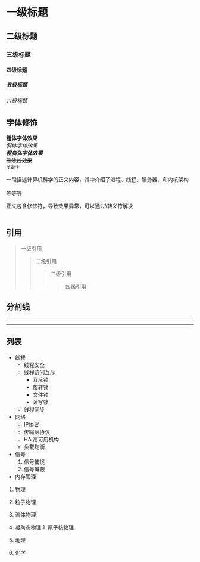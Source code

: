 # 一级标题
## 二级标题
### 三级标题
#### 四级标题
##### 五级标题
###### 六级标题

## 字体修饰
**粗体字体效果**<br>
*斜体字体效果*<br>
***粗斜体字体效果***<br>
~~删除线效果~~<br>
`关键字`<br>

一段描述计算机科学的正文内容，其中介绍了进程、线程、服务器、和内核架构<br><br>
等等等<br>

正文包含修饰符，导致效果异常，可以通过\转义符解决<br><br>

## 引用
> 一级引用
>> 二级引用
>>> 三级引用
>>>> 四级引用

## 分割线
*****
-----

## 列表
* 线程
  * 线程安全
  * 线程访问互斥
    * 互斥锁
    * 旋转锁
    * 文件锁
    * 读写锁
  * 线程同步
* 网络
  * IP协议
  * 传输层协议
  * HA 高可用机构
  * 负载均衡
* 信号
  1. 信号捕捉
  2. 信号屏蔽
* 内存管理

1. 物理
  1. 粒子物理
  2. 流体物理
  3. 凝聚态物理
    1. 原子核物理
2. 地理
	
3. 化学





